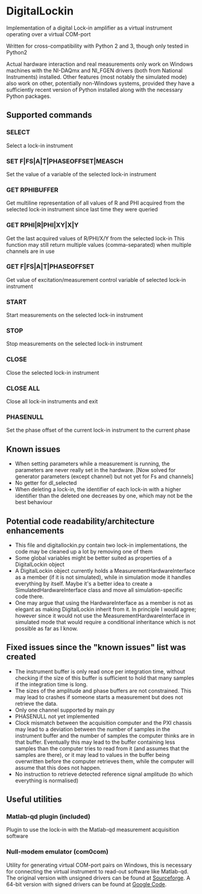 # DigitalLockin
Implementation of a digital Lock-in amplifier as a virtual instrument operating over a virtual COM-port

Written for cross-compatibility with Python 2 and 3, though only tested in Python2

Actual hardware interaction and real measurements only work on Windows machines
with the NI-DAQmx and NI_FGEN drivers (both from National Instruments) installed.
Other features (most notably the simulated mode) also work on other, potentially
non-Windows systems, provided they have a sufficiently recent version of Python
installed along with the necessary Python packages.

## Supported commands
### **SELECT**
Select a lock-in instrument
### **SET** F|FS|A|T|PHASEOFFSET|MEASCH <value>
Set the value of a variable of the selected lock-in instrument
### **GET** RPHIBUFFER
Get multiline representation of all values of R and PHI acquired from
the selected lock-in instrument since last time they were queried
### **GET** RPHI|R|PHI|XY|X|Y
Get the last acquired values of R/PHI/X/Y from the selected lock-in
This function may still return multiple values (comma-separated) when
multiple channels are in use
### **GET** F|FS|A|T|PHASEOFFSET
Get value of excitation/measurement control variable of selected lock-in instrument
### **START**
Start measurements on the selected lock-in instrument
### **STOP**
Stop measurements on the selected lock-in instrument
### **CLOSE**
Close the selected lock-in instrument
### **CLOSE** ALL
Close all lock-in instruments and exit
### **PHASENULL**
Set the phase offset of the current lock-in instrument to the current phase

## Known issues
*  When setting parameters while a measurement is running, the parameters are never really
    set in the hardware. [Now solved for generator parameters (except channel) but not yet for Fs and channels]
*  No getter for dl_selected
*  When deleting a lock-in, the identifier of each lock-in with a higher identifier
    than the deleted one decreases by one, which may not be the best behaviour

## Potential code readability/architecture enhancements
*  This file and digitallockin.py contain two lock-in implementations, the code may be
    cleaned up a lot by removing one of them
*  Some global variables might be better suited as properties of a DigitalLockin object
*  A DigitalLockin object currently holds a MeasurementHardwareInterface as a member
    (if it  is not simulated), while in simulation mode it handles everything by itself.
    Maybe it's a better idea to create a SimulatedHardwareInterface class and move all
    simulation-specific code there.
*  One may argue that using the HardwareInterface as a member is not as elegant as making
    DigitalLockin inherit from it. In principle I would agree; however since it would not
	use the MeasurementHardwareInterface in simulated mode that would require a conditional
	inheritance which is not possible as far as I know.

## Fixed issues since the "known issues" list was created
*  The instrument buffer is only read once per integration time, without checking if the size
    of this buffer is sufficient to hold that many samples if the integration time is long.
*  The sizes of the amplitude and phase buffers are not constrained.
    This may lead to crashes if someone starts a measurement but does not retrieve the data.
*  Only one channel supported by main.py
*  PHASENULL not yet implemented
*  Clock mismatch between the acquisition computer and the PXI chassis may lead to a deviation
    between the number of samples in the instrument buffer and the number of samples the
    computer thinks are in that buffer. Eventually this may lead to the buffer containing less
    samples than the computer tries to read from it (and assumes that the samples are there),
    or it may lead to values in the buffer being overwritten before the computer retrieves
    them, while the computer will assume that this does not happen.
*  No instruction to retrieve detected reference signal amplitude (to which everything is normalised)

## Useful utilities
### Matlab-qd plugin (included)
Plugin to use the lock-in with the Matlab-qd measurement acquisition software

### Null-modem emulator (com0com)
Utility for generating virtual COM-port pairs on Windows, this is necessary for connecting the virtual instrument to read-out software like Matlab-qd.
The original version with unsigned drivers can be found at [Sourceforge](http://sourceforge.net/projects/com0com/).
A 64-bit version with signed drivers can be found at [Google Code](https://code.google.com/p/powersdr-iq/downloads/detail?name=setup_com0com_W7_x64_signed.exe&can=2&q=).

